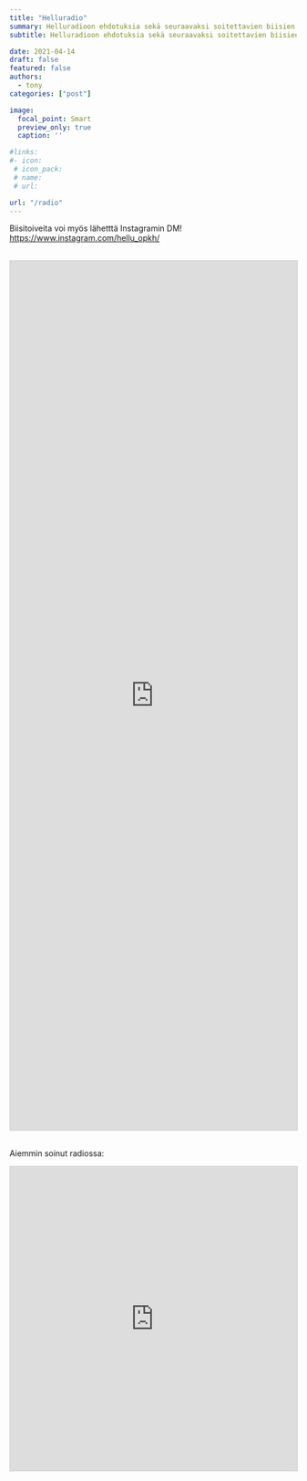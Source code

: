 ```yaml
---
title: "Helluradio"
summary: Helluradioon ehdotuksia sekä seuraavaksi soitettavien biisien lista.
subtitle: Helluradioon ehdotuksia sekä seuraavaksi soitettavien biisien lista.

date: 2021-04-14
draft: false
featured: false
authors:
  - tony
categories: ["post"]

image:
  focal_point: Smart
  preview_only: true
  caption: ''

#links:
#- icon: 
 # icon_pack: 
 # name: 
 # url: 

url: "/radio"
---
```

Biisitoiveita voi myös lähetttä Instagramin DM! https://www.instagram.com/hellu_opkh/

<br>
<script src="https://static.airtable.com/js/embed/embed_snippet_v1.js"></script><iframe class="airtable-embed airtable-dynamic-height" src="https://airtable.com/embed/shr5EBHUmHzStubDx?backgroundColor=orange" frameborder="0" onmousewheel="" width="100%" height="1524" style="background: transparent; border: 1px solid #ccc;"></iframe>

<br>
<br>

Aiemmin soinut radiossa:
<iframe class="airtable-embed" src="https://airtable.com/embed/shrQ32Xsuo3lijWSP?backgroundColor=orange" frameborder="0" onmousewheel="" width="100%" height="533" style="background: transparent; border: 1px solid #ccc;"></iframe>
<br>
<br>
